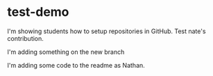 # test-demo

I'm showing students how to setup repositories in GitHub.  Test nate's contribution.

I'm adding something on the new branch

I'm adding some code to the readme as Nathan.
